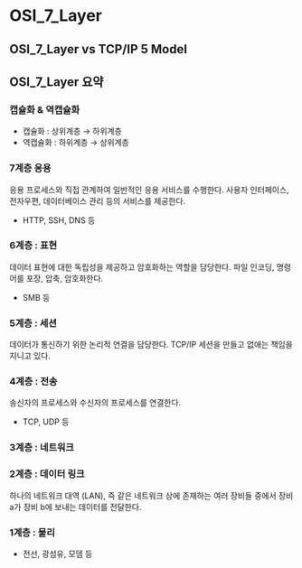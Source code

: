# OSI_7_Layer


## OSI_7_Layer vs TCP/IP 5 Model

## OSI_7_Layer 요약


### 캡슐화 & 역캡슐화
- 캡슐화 : 상위계층 → 하위계층
- 역캡슐화 : 하위계층 → 상위계층

### 7계층  응용
응용 프로세스와 직접 관계하여 일반적인 응용 서비스를 수행한다. 사용자 인터페이스, 전자우편, 데이터베이스 관리 등의 서비스를 제공한다.
- HTTP, SSH, DNS 등

### 6계층 : 표현

데이터 표현에 대한 독립성을 제공하고 암호화하는 역할을 담당한다. 파일 인코딩, 명령어를 포장, 압축, 암호화한다.

- SMB 등


### 5계층 : 세션

데이터가 통신하기 위한 논리적 연결을 담당한다. TCP/IP 세션을 만들고 없애는 책임을 지니고 있다.

### 4계층 : 전송

송신자의 프로세스와 수신자의 프로세스를 연결한다.

- TCP, UDP 등

### 3계층 : 네트워크 

### 2계층 : 데이터 링크 
하나의 네트워크 대역 (LAN), 즉 같은 네트워크 상에 존재하는 여러 장비들 중에서 장비 a가 장비 b에 보내는 데이터를 전달한다.

### 1계층 : 물리 
- 전선, 광섬유, 모뎀 등